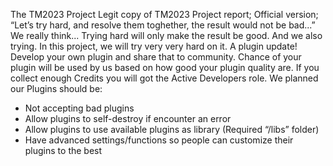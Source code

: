 The TM2023 Project
Legit copy of TM2023 Project report;
Official version;
“Let’s try hard, and resolve them toghether, the result would not be bad...”
We really think... Trying hard will only make the result be good. And we also trying. In this project, we will try very very hard on it. A plugin update! Develop your own plugin and share that to community. Chance of your plugin will be used by us based on how good your plugin quality are. If you collect enough Credits you will got the Active Developers role.
We planned our Plugins should be:
-	Not accepting bad plugins
-	Allow plugins to self-destroy if encounter an error
-	Allow plugins to use available plugins as library (Required “/libs” folder)
-	Have advanced settings/functions so people can customize their plugins to the best
